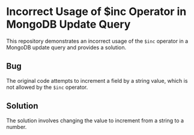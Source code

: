 # Incorrect Usage of $inc Operator in MongoDB Update Query

This repository demonstrates an incorrect usage of the `$inc` operator in a MongoDB update query and provides a solution.

## Bug
The original code attempts to increment a field by a string value, which is not allowed by the `$inc` operator.

## Solution
The solution involves changing the value to increment from a string to a number.